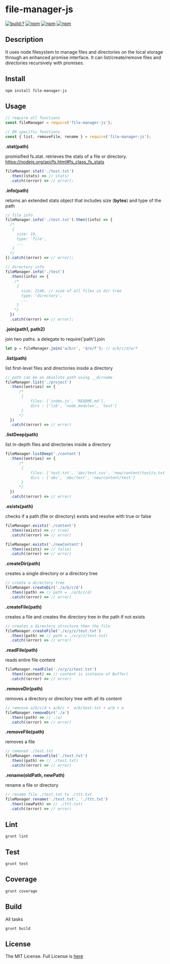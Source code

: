 # file-manager-js

[![build:?](https://travis-ci.org/eyas-ranjous/file-manager-js.svg?branch=master)](https://travis-ci.org/eyas-ranjous/file-manager-js) [![npm](https://img.shields.io/npm/dm/file-manager-js.svg)](https://www.npmjs.com/package/file-manager-js) [![npm](https://img.shields.io/npm/v/file-manager-js.svg)](https://www.npmjs.com/package/file-manager-js) [![npm](https://img.shields.io/badge/node-%3E=%206.0-blue.svg)](https://www.npmjs.com/package/file-manager-js)

## Description 
It uses node filesystem to manage files and directories on the local storage through an enhanced promise interface. It can list/create/remove files and directories recursively with promises.

## Install
```
npm install file-manager-js
```

## Usage 

```javascript
// require all functions
const fileManager = require('file-manager-js');

// OR specific functions
const { list, removeFile, rename } = require('file-manager-js');
```

**.stat(path)**

promisified fs.stat. retrieves the stats of a file or directory.
https://nodejs.org/api/fs.html#fs_class_fs_stats
```javascript
fileManager.stat('./test.txt')
  .then((stats) => // stats)
  .catch((error) => // error);
```

**.info(path)**

returns an extended stats object that includes size (**bytes**) and type of the path
```javascript
// file info
fileManager.info('./test.txt').then((info) => {
  /*
   {
     size: 19,
     type: 'file',
     ...
   }
  */
}).catch((error) => // error);

// directory info
fileManager.info('./test')
  .then((info) => {
    /*
     {
       size: 2146, // size of all files in dir tree
       type: 'directory',
       ...
     }
    */
  })
  .catch((error) => // error);
```

**.join(path1, path2)**

join two paths. a delegate to require('path').join 
```javascript
let p = fileManager.join('a/b/c', 'd/e/f'); // a/b/c/d/e/f
```

**.list(path)**

list first-level files and directories inside a directory 
```javascript
// path can be an absolute path using __dirname
fileManager.list('./project')
  .then((entries) => {
      /*
       {
           files: ['index.js', 'README.md'],
           dirs : ['lib', 'node_modules', 'test']
       }
      */
  })
  .catch((error) => // error)
```

**.listDeep(path)**

list in-depth files and directories inside a directory
```javascript
fileManager.listDeep('./content')
  .then((entries) => {
      /*
       {
           files: ['test.txt', 'abc/test.csv', 'new/content/test/a.txt'],
           dirs : ['abc', 'abc/test', 'new/content/test']
       }
      */
  })
  .catch((error) => // error)
```

**.exists(path)**

checks if a path (file or directory) exists and resolve with true or false
```javascript
fileManager.exists('./content')
  .then((exists) => // true)
  .catch((error) => // error)

fileManager.exists('./newContent')
  .then((exists) => // false)
  .catch((error) => // error)
```

**.createDir(path)**

creates a single directory or a directory tree
```javascript
// create a directory tree
fileManager.createDir('./a/b/c/d')
  .then((path) => // path = ./a/b/c/d)
  .catch((error) => // error)
```

**.createFile(path)**

creates a file and creates the directory tree in the path if not exists
```javascript
// creates a directory structure then the file
fileManager.createFile('./x/y/z/test.txt')
  .then((path) => // path = ./x/y/z/test.txt)
  .catch((error) => // error)
```

**.readFile(path)**

reads entire file content
```javascript
fileManager.readFile('./x/y/z/test.txt')
  .then((content) => // content is instance of Buffer)
  .catch((error) => // error)
```

**.removeDir(path)**

removes a directory or directory tree with all its content
```javascript
// remvove a/b/c/d + a/b/c +  a/b/test.txt + a/b + a
fileManager.removeDir('./a')
  .then((path) => // ./a)
  .catch((error) => // error)
```

**.removeFile(path)**

removes a file
```javascript
// removed ./test.txt
fileManager.removeFile('./test.txt')
  .then((path) => // ./test.txt)
  .catch((error) => // error)
```

**.rename(oldPath, newPath)**

rename a file or directory
```javascript
// rename file ./test.txt to ./ttt.txt
fileManager.rename('./test.txt', './ttt.txt')
  .then((newPath) => // ./ttt.txt)
  .catch((error) => // error)
```

## Lint
```
grunt lint
```

## Test
```
grunt test
```

## Coverage
```
grunt coverage
```

## Build
All tasks
```
grunt build
```

## License
The MIT License. Full License is [here](https://github.com/eyas-ranjous/file-manager-js/blob/master/LICENSE)
